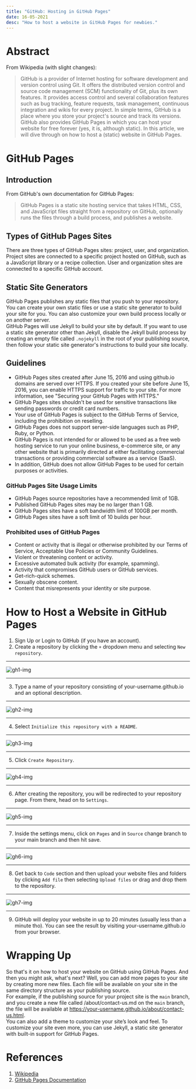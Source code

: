 ```yaml
---
title: "GitHub: Hosting in GitHub Pages"
date: 16-05-2021
desc: "How to host a website in GitHub Pages for newbies."
---
```


# Abstract

From Wikipedia (with slight changes):
> GitHub is a provider of Internet hosting for software development and version control using Git. It offers the distributed version control and source code management (SCM) functionality of Git, plus its own features. It provides access control and several collaboration features such as bug tracking, feature requests, task management, continuous integration and wikis for every project.
In simple terms, GitHub is a place where you store your project's source and track its versions. GitHub also provides GitHub Pages in which you can host your website for free forever (yes, it is, although static). In this article, we will dive through on how to host a (static) website in GitHub Pages.

# GitHub Pages

## Introduction
From GitHub's own documentation for GitHub Pages:
> GitHub Pages is a static site hosting service that takes HTML, CSS, and JavaScript files straight from a repository on GitHub, optionally runs the files through a build process, and publishes a website.

## Types of GitHub Pages Sites
There are three types of GitHub Pages sites: project, user, and organization. Project sites are connected to a specific project hosted on GitHub, such as a JavaScript library or a recipe collection. User and organization sites are connected to a specific GitHub account.

## Static Site Generators
GitHub Pages publishes any static files that you push to your repository. You can create your own static files or use a static site generator to build your site for you. You can also customize your own build process locally or on another server.  
GitHub Pages will use Jekyll to build your site by default. If you want to use a static site generator other than Jekyll, disable the Jekyll build process by creating an empty file called `.nojekyll` in the root of your publishing source, then follow your static site generator's instructions to build your site locally.

## Guidelines
- GitHub Pages sites created after June 15, 2016 and using github.io domains are served over HTTPS. If you created your site before June 15, 2016, you can enable HTTPS support for traffic to your site. For more information, see "Securing your GitHub Pages with HTTPS."
- GitHub Pages sites shouldn't be used for sensitive transactions like sending passwords or credit card numbers.
- Your use of GitHub Pages is subject to the GitHub Terms of Service, including the prohibition on reselling.
- GitHub Pages does not support server-side languages such as PHP, Ruby, or Python.
- GitHub Pages is not intended for or allowed to be used as a free web hosting service to run your online business, e-commerce site, or any other website that is primarily directed at either facilitating commercial transactions or providing commercial software as a service (SaaS).
- In addition, GitHub does not allow GitHub Pages to be used for certain purposes or activities. 

### GitHub Pages Site Usage Limits
- GitHub Pages source repositories have a recommended limit of 1GB.
- Published GitHub Pages sites may be no larger than 1 GB.
- GitHub Pages sites have a soft bandwidth limit of 100GB per month.
- GitHub Pages sites have a soft limit of 10 builds per hour.  

### Prohibited uses of GitHub Pages
- Content or activity that is illegal or otherwise prohibited by our Terms of Service, Acceptable Use Policies or Community Guidelines.
- Violent or threatening content or activity.
- Excessive automated bulk activity (for example, spamming).
- Activity that compromises GitHub users or GitHub services.
- Get-rich-quick schemes.
- Sexually obscene content.
- Content that misrepresents your identity or site purpose.  

# How to Host a Website in GitHub Pages

1. Sign Up or Login to GitHub (if you have an account).
2. Create a repository by clicking the `+` dropdown menu and selecting `New repository`.
---
![gh1-img](/others/ghpages1.webp)

---
3. Type a name of your repository consisting of your-username.github.io and an optional description.
---
![gh2-img](/others/ghpages2.webp)

---
4. Select `Initialize this repository with a README`.
---
![gh3-img](/others/ghpages3.webp)

---
5. Click `Create Repository`.
---
![gh4-img](/others/ghpages4.webp)

---
6. After creating the repository, you will be redirected to your repository page. From there, head on to `Settings`.
---
![gh5-img](/others/ghpages5.webp)

---
7. Inside the settings menu, click on `Pages` and in `Source` change branch to your main branch and then hit save.
---
![gh6-img](/others/ghpages6.webp)

---
8. Get back to `Code` section and then upload your website files and folders by clicking `Add file` then selecting `Upload files` or drag and drop them to the repository.
---
![gh7-img](/others/ghpages7.webp)

---
9. GitHub will deploy your website in up to 20 minutes (usually less than a minute tho). You can see the result by visiting your-username.github.io from your browser.

# Wrapping Up

So that's it on how to host your website on GitHub using GitHub Pages. And then you might ask, what's next?
Well, you can add more pages to your site by creating more new files. Each file will be available on your site in the same directory structure as your publishing source.  
For example, if the publishing source for your project site is the `main` branch, and you create a new file called /about/contact-us.md on the `main` branch, the file will be available at https://your-username.github.io/about/contact-us.html.  
You can also add a theme to customize your site’s look and feel. To customize your site even more, you can use Jekyll, a static site generator with built-in support for GitHub Pages.

# References

1. [Wikipedia](https://en.wikipedia.org/wiki/GitHub)
2. [GitHub Pages Documentation](https://docs.github.com/en/pages/getting-started-with-github-pages)